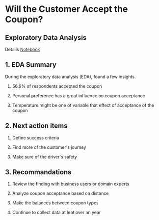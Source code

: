 # Will the Customer Accept the Coupon?

## Exploratory Data Analysis

Details [Notebook](./assignment_5_1_starter/CouponAcceptanceAnalysis.ipynb)

## 1. EDA Summary

During the exploratory data analysis (EDA), found a few insights.

1. 56.9% of respondents accepted the coupon

1. Personal preference has a great influence on coupon acceptance

1. Temperature might be one of variable that effect of acceptance of the coupon

## 2. Next action items

1. Define success criteria

1. Find more of the customer's journey

1. Make sure of the driver's safety

## 3. Recommandations

1. Review the finding with business users or domain experts 

1. Analyze coupon acceptance based on distance 

1. Make the balances between coupon types

1. Continue to collect data at leat over an year
